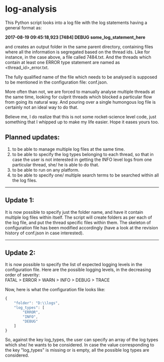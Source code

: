 # log-analysis

This Python script looks into a log file with the log statements having a general format as:

__2017-08-19 09:45:18,923 [7484] DEBUG some_log_statement_here__
  
and creates an output folder in the same parent directory, containing files where all the information is segregated based on the thread ids. Like for instance, in the case above, a file called 7484.txt.
And the threads which contain at least one ERROR type statement are named as <thread_id>_error.txt.

The fully qualified name of the file which needs to be analysed is supposed to be mentioned in the configuration file: conf.json.

More often than not, we are forced to manually analyse multiple threads at the same time, looking for culprit threads which blocked a particular flow from going its natural way. And pouring over a single humongous log file is certainly not an ideal way to do that.  

Believe me, I do realize that this is not some rocket-science level code, just something that I whipped up to make my life easier.
Hope it eases yours too.

## Planned updates:
1. to be able to manage multiple log files at the same time.
2. to be able to specify the log types belonging to each thread, so that in case the user is not interested in getting the INFO level logs from one particular thread, she/ he is able to do that.
3. to be able to run on any platform.
4. to be able to specify one/ multiple search terms to be searched within all the log files.

---

## Update 1:

It is now possible to specify just the folder name, and have it contain multiple log files within itself.
The script will create folders as per each of the log file, and put the thread specific files within them.
The skeleton of configuration file has been modified accordingly (have a look at the revision history of conf.json in case interested).

---

## Update 2:

It is now possible to specify the list of expected logging levels in the configuration file. Here are the possible logging levels, in the decreasing order of severity:  
FATAL > ERROR > WARN > INFO > DEBUG > TRACE  

Now, here is what the configuration file looks like:  
```javascript
{  
    "folder": "D:\\logs",  
    "log_types": [  
        "ERROR",  
        "INFO",  
        "DEBUG"  
    ]  
}  
```
  
So, against the key log_types, the user can specify an array of the log types which she/ he wants to be considered. In case the value corresponding to the key "log_types" is missing or is empty, all the possible log types are considered.
